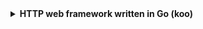 <details>
<summary><strong> HTTP web framework written in Go <a herf = "https://github.com/fengwei2002/my-gin"> (koo)</a> </strong></summary>
<div>

> file history: 

- [01: 基础封装 http](https://github.com/fengwei2002/7days-golang/tree/23dcbfa6779a8973ecc39dd86a0f0dfaa52ce3ff) 使用 engine 截获路由进行处理
- [02: 创建上下文 context](https://github.com/fengwei2002/my-gin/tree/93e0fd4f8909bdaf7f75e02887ad08aa7b3854c9) 封装 context
![konng0120-README-2022-05-17-15-53-08](https://raw.githubusercontent.com/psychonaut1f/a/main/img/konng0120-README-2022-05-17-15-53-08.png)
- [03: 使用 trie 树管理路由](https://github.com/fengwei2002/my-gin/commit/3c3791d02e0552da3518a3c287875902e9890932) 将简单的 map 映射改为 trie 存储，支持两种模式 `/:name` 和 `/*filepath`
![konng0120-README-2022-05-17-21-41-46](https://raw.githubusercontent.com/psychonaut1f/a/main/img/konng0120-README-2022-05-17-21-41-46.png)
- [04: 实现路由分组控制(Route Group Control)](https://github.com/fengwei2002/my-gin/commit/71e5acd2e034dddf0b1491912b64f8a854171fca)
![konng0120-README-2022-05-18-16-39-39](https://raw.githubusercontent.com/psychonaut1f/a/main/img/konng0120-README-2022-05-18-16-39-39.png)
- [05: 添加 middleware](https://github.com/fengwei2002/my-gin/commit/dcbe1e6e2305c1e30225c52cee3102ab3210bd16)
![konng0120-README-2022-05-18-20-42-58](https://raw.githubusercontent.com/psychonaut1f/a/main/img/konng0120-README-2022-05-18-20-42-58.png)
- [06: 使用 template](https://github.com/fengwei2002/my-gin/commit/aaf7aabf190a58ccd3663d0a148885544fbafeeb) 封装 `"html/template"` 
![konng0120-README-2022-05-19-16-09-07](https://raw.githubusercontent.com/psychonaut1f/a/main/img/konng0120-README-2022-05-19-16-09-07.png)
- [07: 错误恢复](https://github.com/fengwei2002/my-gin/commit/ee00d7471ca52987deea5e3ff697676b5510544d) 添加 recovery 中间件, Default 方法默认使用 logger 中间件 和 recovery 中间件
![konng0120-README-2022-05-19-20-15-36](https://raw.githubusercontent.com/psychonaut1f/a/main/img/konng0120-README-2022-05-19-20-15-36.png)
</div>
</details>

